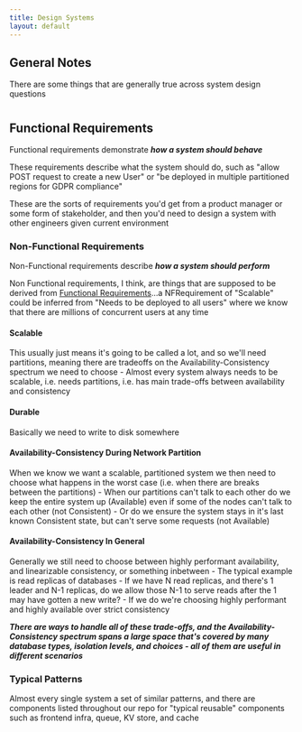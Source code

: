 ```yaml
---
title: Design Systems
layout: default
---
```


## General Notes
There are some things that are generally true across system design questions
#
## Functional Requirements
Functional requirements demonstrate ***how a system should behave***

These requirements describe what the system should do, such as "allow POST request to create a new User" or "be deployed in multiple partitioned regions for GDPR compliance" 

These are the sorts of requirements you'd get from a product manager or some form of stakeholder, and then you'd need to design a system with other engineers given current environment

### Non-Functional Requirements
Non-Functional requirements describe ***how a system should perform***

Non Functional requirements, I think, are things that are supposed to be derived from [Functional Requirements](#functional-requirements)...a NFRequirement of "Scalable" could be inferred from "Needs to be deployed to all users" where we know that there are millions of concurrent users at any time



#### Scalable
This usually just means it's going to be called a lot, and so we'll need partitions, meaning there are tradeoffs on the Availability-Consistency spectrum we need to choose
    - Almost every system always needs to be scalable, i.e. needs partitions, i.e. has main trade-offs between availability and consistency

#### Durable
Basically we need to write to disk somewhere

#### Availability-Consistency During Network Partition
When we know we want a scalable, partitioned system we then need to choose what happens in the worst case (i.e. when there are breaks between the partitions)
    - When our partitions can't talk to each other do we keep the entire system up (Available) even if some of the nodes can't talk to each other (not Consistent)
    - Or do we ensure the system stays in it's last known Consistent state, but can't serve some requests (not Available)

#### Availability-Consistency In General
Generally we still need to choose between highly performant availability, and linearizable consistency, or something inbetween
    - The typical example is read replicas of databases
    - If we have N read replicas, and there's 1 leader and N-1 replicas, do we allow those N-1 to serve reads after the 1 may have gotten a new write?
        - If we do we're choosing highly performant and highly available over strict consistency

***There are ways to handle all of these trade-offs, and the Availability-Consistency spectrum spans a large space that's covered by many database types, isolation levels, and choices - all of them are useful in different scenarios***

### Typical Patterns
Almost every single system a set of similar patterns, and there are components listed throughout our repo for "typical reusable" components such as frontend infra, queue, KV store, and cache

